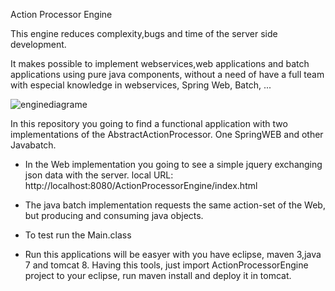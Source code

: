 Action Processor Engine

This engine reduces complexity,bugs and time of the server side development.

It makes possible to implement webservices,web applications and batch applications using pure java components, without a need of have a full team with especial knowledge in webservices, Spring Web, Batch, ...

![enginediagrame](https://cloud.githubusercontent.com/assets/12789651/8512304/0791f4d2-2313-11e5-96c9-e937eed7fef8.jpg)

In this repository you going to find a functional application with two implementations of the AbstractActionProcessor. One SpringWEB and other Javabatch.

- In the Web implementation you going to see a simple jquery exchanging json data with the server.
local URL: http://localhost:8080/ActionProcessorEngine/index.html

- The java batch implementation requests the same action-set of the Web, but producing and consuming java objects.
- To test run the Main.class

- Run this applications will be easyer with you have eclipse, maven 3,java 7 and tomcat 8. Having this tools, just import ActionProcessorEngine project to your eclipse, run maven install and deploy it in tomcat.
